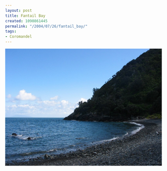 ```yaml
---
layout: post
title: Fantail Bay
created: 1090861445
permalink: "/2004/07/26/fantail_bay/"
tags:
- Coromandel
---
```


<img src="/image/images/img_2263-748.jpg"/>

